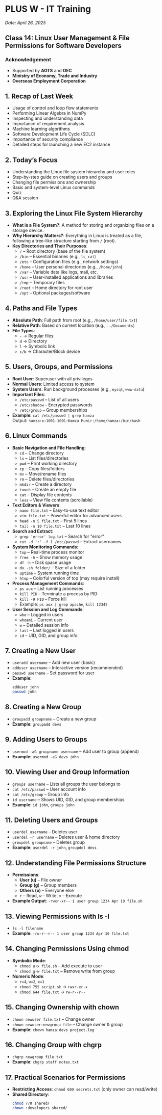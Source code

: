 # PLUS W - IT Training
*Date: April 26, 2025*

## Class 14: Linux User Management & File Permissions for Software Developers

### Acknowledgement
- Supported by **AOTS** and **OEC**
- **Ministry of Economy, Trade and Industry**
- **Overseas Employment Corporation**

## 1. Recap of Last Week
- Usage of control and loop flow statements
- Performing Linear Algebra in NumPy
- Inspecting and understanding data
- Importance of requirement analysis
- Machine learning algorithms
- Software Development Life Cycle (SDLC)
- Importance of security compliance
- Detailed steps for launching a new EC2 instance

## 2. Today’s Focus
- Understanding the Linux file system hierarchy and user roles
- Step-by-step guide on creating users and groups
- Changing file permissions and ownership
- Basic and system-level Linux commands
- Quiz
- Q&A session

## 3. Exploring the Linux File System Hierarchy
- **What is a File System?**: A method for storing and organizing files on a storage device.
- **Why Hierarchy Matters?**: Everything in Linux is treated as a file, following a tree-like structure starting from `/` (root).
- **Key Directories and Their Purposes**:
  - `/` – Root directory (base of the file system)
  - `/bin` – Essential binaries (e.g., `ls`, `cat`)
  - `/etc` – Configuration files (e.g., network settings)
  - `/home` – User personal directories (e.g., `/home/john`)
  - `/var` – Variable data like logs, mail, etc.
  - `/usr` – User-installed applications and libraries
  - `/tmp` – Temporary files
  - `/root` – Home directory for root user
  - `/opt` – Optional packages/software

## 4. Paths and File Types
- **Absolute Path**: Full path from root (e.g., `/home/user/file.txt`)
- **Relative Path**: Based on current location (e.g., `../Documents`)
- **File Types**:
  - `-` → Regular files
  - `d` → Directory
  - `l` → Symbolic link
  - `c/b` → Character/Block device

## 5. Users, Groups, and Permissions
- **Root User**: Superuser with all privileges
- **Normal Users**: Limited access to system
- **System Users**: Run background processes (e.g., `mysql`, `www-data`)
- **Important Files**:
  - `/etc/passwd` – List of all users
  - `/etc/shadow` – Encrypted passwords
  - `/etc/group` – Group memberships
- **Example**: `cat /etc/passwd | grep hamza`  
  Output: `hamza:x:1001:1001:Hamza Munir:/home/hamza:/bin/bash`

## 6. Linux Commands
- **Basic Navigation and File Handling**:
  - `cd` – Change directory
  - `ls` – List files/directories
  - `pwd` – Print working directory
  - `cp` – Copy files/folders
  - `mv` – Move/rename files
  - `rm` – Delete files/directories
  - `mkdir` – Create a directory
  - `touch` – Create an empty file
  - `cat` – Display file contents
  - `less` – View file contents (scrollable)
- **Text Editors & Viewers**:
  - `nano file.txt` – Easy-to-use text editor
  - `vim file.txt` – Powerful editor for advanced users
  - `head -n 5 file.txt` – First 5 lines
  - `tail -n 10 file.txt` – Last 10 lines
- **Search and Extract**:
  - `grep 'error' log.txt` – Search for "error"
  - `cut -d ':' -f 1 /etc/passwd` – Extract usernames
- **System Monitoring Commands**:
  - `top` – Real-time process monitor
  - `free -h` – Show memory usage
  - `df -h` – Disk space usage
  - `du -sh folder/` – Size of a folder
  - `uptime` – System running time
  - `htop` – Colorful version of top (may require install)
- **Process Management Commands**:
  - `ps aux` – List running processes
  - `kill PID` – Terminate a process by PID
  - `kill -9 PID` – Force kill
  - Example: `ps aux | grep apache`, `kill 12345`
- **User Session and Log Commands**:
  - `who` – Logged in users
  - `whoami` – Current user
  - `w` – Detailed session info
  - `last` – Last logged in users
  - `id` – UID, GID, and group info

## 7. Creating a New User
- `useradd username` – Add new user (basic)
- `adduser username` – Interactive version (recommended)
- `passwd username` – Set password for user
- **Example**:  
  ```bash
  adduser john
  passwd john
  ```

## 8. Creating a New Group
- `groupadd groupname` – Create a new group
- **Example**: `groupadd devs`

## 9. Adding Users to Groups
- `usermod -aG groupname username` – Add user to group (append)
- **Example**: `usermod -aG devs john`

## 10. Viewing User and Group Information
- `groups username` – Lists all groups the user belongs to
- `cat /etc/passwd` – User account info
- `cat /etc/group` – Group info
- `id username` – Shows UID, GID, and group memberships
- **Example**: `id john`, `groups john`

## 11. Deleting Users and Groups
- `userdel username` – Deletes user
- `userdel -r username` – Deletes user & home directory
- `groupdel groupname` – Deletes group
- **Example**: `userdel -r john`, `groupdel devs`

## 12. Understanding File Permissions Structure
- **Permissions**:
  - **User (u)** – File owner
  - **Group (g)** – Group members
  - **Others (o)** – Everyone else
  - `r` – Read, `w` – Write, `x` – Execute
- **Example Output**: `-rwxr-xr-- 1 user group 1234 Apr 10 file.sh`

## 13. Viewing Permissions with ls -l
- `ls -l filename`
- **Example**: `-rw-r--r-- 1 user group 1234 Apr 10 file.txt`

## 14. Changing Permissions Using chmod
- **Symbolic Mode**:
  - `chmod u+x file.sh` – Add execute to user
  - `chmod g-w file.txt` – Remove write from group
- **Numeric Mode**:
  - `r=4`, `w=2`, `x=1`
  - `chmod 755 script.sh` → `rwxr-xr-x`
  - `chmod 644 file.txt` → `rw-r--r--`

## 15. Changing Ownership with chown
- `chown newuser file.txt` – Change owner
- `chown newuser:newgroup file` – Change owner & group
- **Example**: `chown hamza:devs project.log`

## 16. Changing Group with chgrp
- `chgrp newgroup file.txt`
- **Example**: `chgrp staff notes.txt`

## 17. Practical Scenarios for Permissions
- **Restricting Access**: `chmod 600 secrets.txt` (only owner can read/write)
- **Shared Directory**:
  ```bash
  chmod 770 shared/
  chown :developers shared/
  ```
